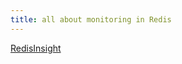 ```yaml
---
title: all about monitoring in Redis
---
```


[RedisInsight](https://redis.com/redis-enterprise/redis-insight/)
